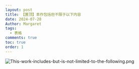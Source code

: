 ```yaml
---
layout: post
title: 【置顶】本作包括但不限于以下内容
date: 2024-07-28
Author: Margaret
tags:
  - 表格
comments: true
toc: true
order: 1
---
```


![This-work-includes-but-is-not-limited-to-the-following.png](https://s2.loli.net/2024/07/28/V8KUQ95kFLysdHI.png|300)
